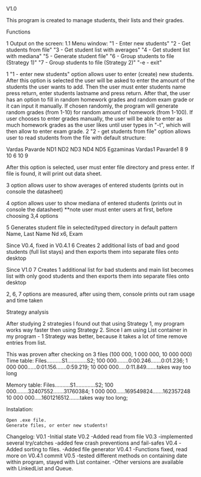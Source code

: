 V1.0

This program is created to manage students, their lists and their grades.

Functions

1 Output on the screen: 1.1 Menu window: "1 - Enter new students" "2 - Get students from file" "3 - Get student list with averages" "4 - Get student list with mediana" "5 - Generate student file" "6 - Group students to file (Strategy 1)" "7 - Group students to file (Strategy 2)" "-e - exit"

1 "1 - enter new students" option allows user to enter (create) new students. After this option is selected the user will be asked to enter the amount of the students the user wants to add. Then the user must enter students name press return, enter students lastname and press return. After that, the user has an option to fill in random homework grades and random exam grade or it can input it manually. If chosen randomly, the program will generate random grades (from 1-10) for random amount of homework (from 1-100). If user chooses to enter grades manually, the user will be able to enter as much homework grades as the user likes until user types in "-t", which will then allow to enter exam grade. 2 "2 - get students from file" option allows user to read students from the file with default structure:

Vardas Pavarde ND1 ND2 ND3 ND4 ND5 Egzaminas Vardas1 Pavarde1 8 9 10 6 10 9

After this option is selected, user must enter file directory and press enter. If file is found, it will print out data sheet.

3 option allows user to show averages of entered students (prints out in console the datasheet)

4 option allows user to show mediana of entered students (prints out in console the datasheet) **note user must enter users at first, before choosing 3,4 options

5 Generates student file in selected/typed directory in default pattern Name, Last Name Nd x6, Exam

Since V0.4, fixed in V0.4.1 6 Creates 2 additional lists of bad and good students (full list stays) and then exports them into separate files onto desktop

Since V1.0 7 Creates 1 additional list for bad students and main list becomes list with only good students and then exports them into separate files onto desktop

2, 6, 7 options are measured, after using them, console prints out ram usage and time taken

Strategy analysis

After studying 2 strategies I found out that using Strategy 1, my program works way faster then using Strategy 2. Since I am using List container in my program - 1 Strategy was better, because it takes a lot of time remove entries from list.

This was proven after checking on 3 files (100 000, 1 000 000, 10 000 000) 
Time table: Files..........S1.............S2;
100 000........0:00.246.......0:01.236;
1 000 000......0:01.156.......0:59.219;
10 000 000.....0:11.849.......takes way too long

Memory table: Files..........S1.............S2;
100 000........32407552.......31760384;
1 000 000......169549824.......162357248
10 000 000.....1601216512.......takes way too long;

Instalation:

    Open .exe file.
    Generate files, or enter new students!

Changelog: V0.1 -Initial state V0.2 -Added read from file V0.3 -implemented several try/catches -added few crash preventions and fail-safes V0.4 -Added sorting to files. -Added file generator V0.4.1 -Functions fixed, read more on V0.4.1 commit V0.5 -tested different methods on containing date within program, stayed with List container. -Other versions are available with LinkedList and Queue.
